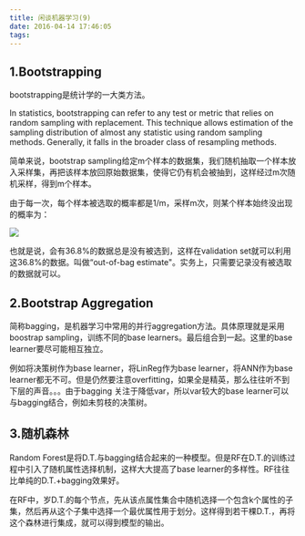 ```yaml
---
title: 闲谈机器学习(9)
date: 2016-04-14 17:46:05
tags:
---
```

## 1.Bootstrapping
bootstrapping是统计学的一大类方法。

In statistics, bootstrapping can refer to any test or metric that relies on random sampling with replacement.  This technique allows estimation of the sampling distribution of almost any statistic using random sampling methods. Generally, it falls in the broader class of resampling methods.

简单来说，bootstrap sampling给定m个样本的数据集，我们随机抽取一个样本放入采样集，再把该样本放回原始数据集，使得它仍有机会被抽到，这样经过m次随机采样，得到m个样本。

由于每一次，每个样本被选取的概率都是1/m，采样m次，则某个样本始终没出现的概率为：

<img src="http://7xs6jl.com1.z0.glb.clouddn.com/4.13.2.gif"  />

也就是说，会有36.8%的数据总是没有被选到，这样在validation set就可以利用这36.8%的数据。叫做“out-of-bag estimate"。实务上，只需要记录没有被选取的数据就可以。


## 2.Bootstrap Aggregation
简称bagging，是机器学习中常用的并行aggregation方法。具体原理就是采用boostrap sampling，训练不同的base learners。最后组合到一起。这里的base learner要尽可能相互独立。

例如将决策树作为base learner，将LinReg作为base learner，将ANN作为base learner都无不可。但是仍然要注意overfitting，如果全是精英，那么往往听不到下层的声音。。。由于bagging 关注于降低var，所以var较大的base learner可以与bagging结合，例如未剪枝的决策树。

## 3.随机森林
Random Forest是将D.T.与bagging结合起来的一种模型。但是RF在D.T.的训练过程中引入了随机属性选择机制，这样大大提高了base learner的多样性。RF往往比单纯的D.T.+bagging效果好。

在RF中，岁D.T.的每个节点，先从该点属性集合中随机选择一个包含k个属性的子集，然后再从这个子集中选择一个最优属性用于划分。这样得到若干棵D.T.，再将这个森林进行集成，就可以得到模型的输出。